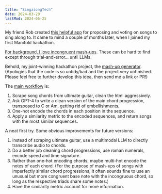 ```yaml
---
title: "SingalongTech"
date: 2024-03-20
lastMod: 2024-06-25
---
```


My friend Rob created [this helpful app](https://521.glitch.me/) for proposing and voting on songs to sing along to. It came to mind a couple of months later, when I joined my first Manifold hackathon.

[For background, I love incongruent mash-ups](https://joel-becker.com/digital-garden/mashups/). These can be hard to find except through trial-and-error... until LLMs.

Behold, my joint-winning hackathon project, the [mash-up generator](https://github.com/joel-becker/mashup-generator). (Apologies that the code is so untidy/bad and the project very unfinished. Please feel free to further develop this idea, then send me a link or PR!)

The [main workflow](https://github.com/joel-becker/mashup-generator/blob/main/test.py) is:

1. Scrape song chords from ultimate guitar, clean the html aggressively.
2. Ask GPT-4 to write a clean version of the main chord progression, transposed to C or Am, getting rid of embellishments.
3. One-hot encode the chords in each position in the sequence.
4. Apply a similarity metric to the encoded sequences, and return songs with the most similar sequences.

A neat first try. Some obvious improvements for future versions:

1. Instead of scraping ultimate guitar, use a multimodal LLM to directly transcribe audio to chords.
2. Do a better job cleaning chord progressions, use roman numerals, encode speed and time signature.
3. Rather than one-hot encoding chords, maybe multi-hot encode the notes of each chord. (For the purpose of mash-ups of songs with imperfectly similar chord progressions, it often sounds fine to use an unusual but more congruent base note with the incongruous chord, so long as the respective triads share some notes.)
4. Have the similarity metric account for more information.